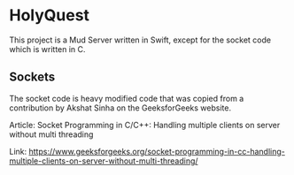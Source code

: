 # HolyQuest
This project is a Mud Server written in Swift, except for the socket code which is written in C.

Sockets
-------
The socket code is heavy modified code that was copied from a contribution by Akshat Sinha on the GeeksforGeeks website.

Article:
Socket Programming in C/C++: Handling multiple clients on server without multi threading

Link:
https://www.geeksforgeeks.org/socket-programming-in-cc-handling-multiple-clients-on-server-without-multi-threading/
